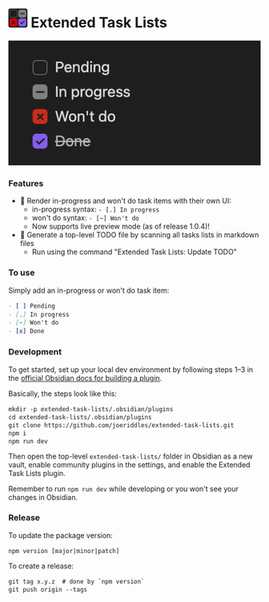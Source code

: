 <h1>
<img src="/static/logo-sm.png" height="38" width="38" />
Extended Task Lists
</h1>

![image](./static/screenshot.png)

### Features
- 🌟 Render in-progress and won't do task items with their own UI:
  - in-progress syntax: `- [.] In progress`
  - won't do syntax: `- [~] Won't do`
  - Now supports live preview mode (as of release 1.0.4)!
- 🌟 Generate a top-level TODO file by scanning all tasks lists in markdown files
  - Run using the command "Extended Task Lists: Update TODO"

### To use

Simply add an in-progress or won't do task item: 

```markdown
- [ ] Pending
- [.] In progress 
- [~] Won't do
- [x] Done
```

### Development

To get started, set up your local dev environment by following steps 1–3 in the [official Obsidian docs for building a plugin](https://docs.obsidian.md/Plugins/Getting+started/Build+a+plugin#Step+1+Download+the+sample+plugin).

Basically, the steps look like this:
```shell
mkdir -p extended-task-lists/.obsidian/plugins
cd extended-task-lists/.obsidian/plugins
git clone https://github.com/joeriddles/extended-task-lists.git
npm i
npm run dev
```

Then open the top-level `extended-task-lists/` folder in Obsidian as a new vault, enable community plugins in the settings, and enable the Extended Task Lists plugin.

Remember to run `npm run dev` while developing or you won't see your changes in Obsidian.

### Release

To update the package version:
```shell
npm version [major|minor|patch]
```

To create a release:
```shell
git tag x.y.z  # done by `npm version`
git push origin --tags
```
